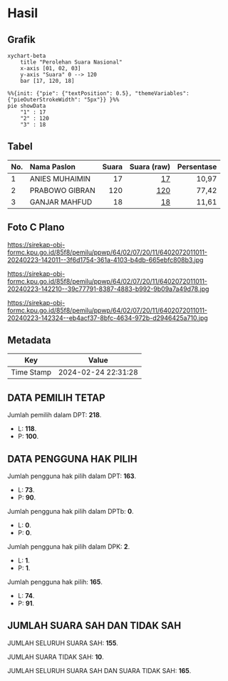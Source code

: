 # Hasil

## Grafik

```mermaid
xychart-beta
    title "Perolehan Suara Nasional"
    x-axis [01, 02, 03]
    y-axis "Suara" 0 --> 120
    bar [17, 120, 18]
```

```mermaid
%%{init: {"pie": {"textPosition": 0.5}, "themeVariables": {"pieOuterStrokeWidth": "5px"}} }%%
pie showData
    "1" : 17
    "2" : 120
    "3" : 18
```

## Tabel

| No. | Nama Paslon    | Suara | Suara (raw) | Persentase |
|:--- |:-------------- | -----:| -----------:| ----------:|
| 1   | ANIES MUHAIMIN | 17    | [17][p-1]   | 10,97      |
| 2   | PRABOWO GIBRAN | 120   | [120][p-2]  | 77,42      |
| 3   | GANJAR MAHFUD  | 18    | [18][p-3]   | 11,61      |


[p-1]: https://github.com/gigit-pemilu/pemilu-2024/blob/main/pilpres/hitung-suara/sub/64-kalimantan-timur/sub/02-kutai-kartanegara/sub/07-sebulu/sub/2011-sebulu-moderen/sub/011-tps/sub/paslon-1.txt
[p-2]: https://github.com/gigit-pemilu/pemilu-2024/blob/main/pilpres/hitung-suara/sub/64-kalimantan-timur/sub/02-kutai-kartanegara/sub/07-sebulu/sub/2011-sebulu-moderen/sub/011-tps/sub/paslon-2.txt
[p-3]: https://github.com/gigit-pemilu/pemilu-2024/blob/main/pilpres/hitung-suara/sub/64-kalimantan-timur/sub/02-kutai-kartanegara/sub/07-sebulu/sub/2011-sebulu-moderen/sub/011-tps/sub/paslon-3.txt

## Foto C Plano

https://sirekap-obj-formc.kpu.go.id/85f8/pemilu/ppwp/64/02/07/20/11/6402072011011-20240223-142011--3f6d1754-361a-4103-b4db-665ebfc808b3.jpg

https://sirekap-obj-formc.kpu.go.id/85f8/pemilu/ppwp/64/02/07/20/11/6402072011011-20240223-142210--39c77791-8387-4883-b992-9b09a7a49d78.jpg

https://sirekap-obj-formc.kpu.go.id/85f8/pemilu/ppwp/64/02/07/20/11/6402072011011-20240223-142324--eb4acf37-8bfc-4634-972b-d2946425a710.jpg


## Metadata

| Key        | Value               |
| ---------- | ------------------- |
| Time Stamp | 2024-02-24 22:31:28 |


## DATA PEMILIH TETAP

Jumlah pemilih dalam DPT: **218**.
 * L: **118**.
 * P: **100**.

## DATA PENGGUNA HAK PILIH

Jumlah pengguna hak pilih dalam DPT: **163**.
 * L: **73**.
 * P: **90**.

Jumlah pengguna hak pilih dalam DPTb: **0**.
 * L: **0**.
 * P: **0**.

Jumlah pengguna hak pilih dalam DPK: **2**.
 * L: **1**.
 * P: **1**.

Jumlah pengguna hak pilih: **165**.
 * L: **74**.
 * P: **91**.

## JUMLAH SUARA SAH DAN TIDAK SAH

JUMLAH SELURUH SUARA SAH: **155**.

JUMLAH SUARA TIDAK SAH: **10**.

JUMLAH SELURUH SUARA SAH DAN SUARA TIDAK SAH: **165**.



